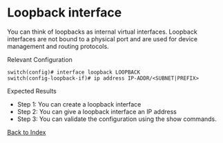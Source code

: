 # Loopback interface

You can think of loopbacks as internal virtual interfaces. Loopback interfaces are not bound to a physical port and are used for device management and routing protocols.

Relevant Configuration

```
switch(config)# interface loopback LOOPBACK
switch(config-loopback-if)# ip address IP-ADDR/<SUBNET|PREFIX>
```

Expected Results

* Step 1: You can create a loopback interface
* Step 2: You can give a loopback interface an IP address
* Step 3: You can validate the configuration using the show commands.

[Back to Index](./index.md)

